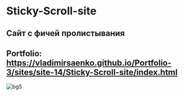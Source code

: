 # Sticky-Scroll-site

## Сайт с фичей пролистывания

## Portfolio: https://vladimirsaenko.github.io/Portfolio-3/sites/site-14/Sticky-Scroll-site/index.html

![bg5](https://user-images.githubusercontent.com/56477695/170067146-541dfc5e-949a-474d-a900-1272c905bca0.jpg)
